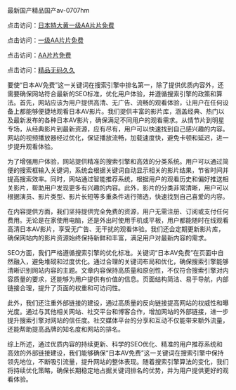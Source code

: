 最新国产精品国产av-0707hm


点击访问：<a href="https://bsdf-5f5.pages.dev/">日本特大黄一级AA片片免费</a>

点击访问：<a href="https://cfad.pages.dev/">一级AA片片免费</a>

点击访问：<a href="https://gfd-5xg.pages.dev/">AA片片免费</a>

点击访问：<a href="https://fdhf-454.pages.dev/">精品无码久久</a>


要使“日本AV免费”这一关键词在搜索引擎中排名第一，除了提供优质内容外，还需要确保网站符合最新的SEO标准，优化用户体验，并遵循搜索引擎的政策和算法。首先，网站应该为用户提供高清、无广告、流畅的观看体验，让用户在任何设备上都能够便捷地观看日本AV影片。我们提供丰富的影片库，涵盖经典、热门以及最新发布的各种日本AV影片，确保满足不同用户的观看需求。从情节片到明星专场，从经典影片到最新资源，应有尽有，用户可以快速找到自己感兴趣的内容。网站的视频播放器经过优化，保证播放流畅，加载速度快，避免卡顿和延迟，进一步提升观看体验。

为了增强用户体验，网站提供精准的搜索引擎和高效的分类系统。用户可以通过简便的搜索框输入关键词，系统会根据关键词自动显示相关的影片结果，节省时间并提高搜索效率。同时，网站通过智能推荐系统，根据用户的观看历史和偏好推送相关影片，帮助用户发现更多有兴趣的内容。此外，影片的分类非常清晰，用户可以根据演员、影片类型、影片长短等多重条件进行筛选，快速找到自己喜爱的内容。

在内容提供方面，我们坚持提供完全免费的资源，用户无需注册、订阅或支付任何费用。无论是在家使用电脑，还是外出时使用手机或平板，用户都能随时在线观看高清日本AV影片，享受无广告、无干扰的观看体验。我们还会定期更新影片库，确保网站内的影片资源始终保持新鲜和丰富，满足用户对最新内容的需求。

SEO方面，我们严格遵循搜索引擎的优化标准。关键词“日本AV免费”在页面中自然融入，避免堆砌和过度优化。通过合理的关键词布局和优化，确保搜索引擎能够清晰识别网站内容的主题。文章内容保持高质量和原创性，不仅符合搜索引擎对内容质量的要求，还能够为用户提供有价值的信息。页面结构简洁、易于导航，内部链接合理，提升了页面的权重和可访问性。

此外，我们还注重外部链接的建设，通过高质量的反向链接提高网站的权威性和曝光度。通过与其他相关网站、社交平台和博客合作，增加网站的外部链接，进一步提升搜索引擎对网站的信任度。社交媒体平台的分享和互动不仅能带来额外流量，还能帮助提高品牌的知名度和网站的排名。

综上所述，通过优质内容的持续更新、科学的SEO优化、精准的用户推荐系统和高效的外部链接建设，我们能够确保“日本AV免费”这一关键词在搜索引擎中保持领先地位，不断吸引流量，提升网站的整体表现。随着搜索引擎算法的变化，我们将持续优化策略，确保长期稳定地占据关键词排名的优势，并为用户提供更好的观看体验。




<span style="display:none;">[Canonical link]( ）</span>
